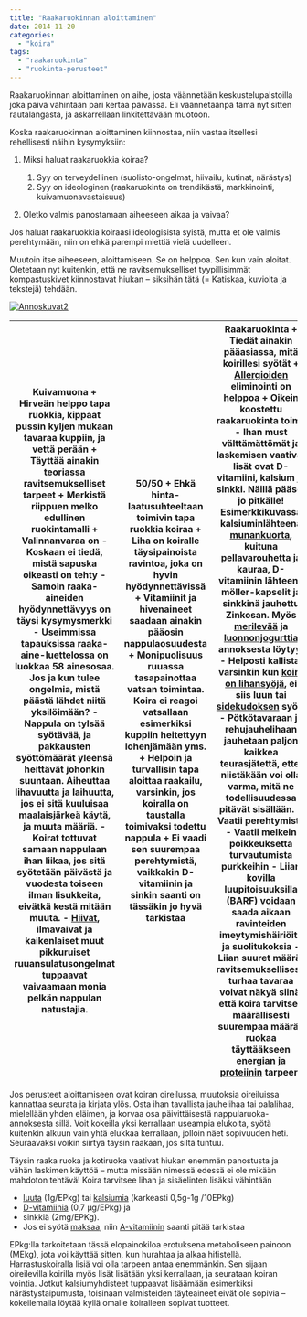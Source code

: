 ```yaml
---
title: "Raakaruokinnan aloittaminen"
date: 2014-11-20
categories: 
  - "koira"
tags: 
  - "raakaruokinta"
  - "ruokinta-perusteet"
---
```


Raakaruokinnan aloittaminen on aihe, josta väännetään keskustelupalstoilla joka päivä vähintään pari kertaa päivässä. Eli väännetäänpä tämä nyt sitten rautalangasta, ja askarrellaan linkitettävään muotoon.<!--more-->

Koska raakaruokinnan aloittaminen kiinnostaa, niin vastaa itsellesi rehellisesti näihin kysymyksiin:

1. Miksi haluat raakaruokkia koiraa?
    
    1. Syy on terveydellinen (suolisto-ongelmat, hiivailu, kutinat, närästys)
    2. Syy on ideologinen (raakaruokinta on trendikästä, markkinointi, kuivamuonavastaisuus)
2. Oletko valmis panostamaan aiheeseen aikaa ja vaivaa?

Jos haluat raakaruokkia koiraasi ideologisista syistä, mutta et ole valmis perehtymään, niin on ehkä parempi miettiä vielä uudelleen.

Muutoin itse aiheeseen, aloittamiseen. Se on helppoa. Sen kun vain aloitat. Oletetaan nyt kuitenkin, että ne ravitsemukselliset tyypillisimmät kompastuskivet kiinnostavat hiukan – siksihän tätä (= Katiskaa, kuvioita ja tekstejä) tehdään.

[![Annoskuvat2](images/Annoskuvat2.jpg)](https://www.katiska.eu/wp-content/uploads/2014/11/Annoskuvat2.jpg)

| Kuivamuona   \+ Hirveän helppo tapa ruokkia, kippaat pussin kyljen mukaan tavaraa kuppiin, ja vettä perään   \+ Täyttää ainakin teoriassa ravitsemukselliset tarpeet   \+ Merkistä riippuen melko edullinen ruokintamalli   \+ Valinnanvaraa on   \- Koskaan ei tiedä, mistä sapuska oikeasti on tehty   \-Samoin raaka-aineiden hyödynnettävyys on täysi kysymysmerkki   \- Useimmissa tapauksissa raaka-aine-luettelossa on luokkaa 58 ainesosaa. Jos ja kun tulee ongelmia, mistä päästä lähdet niitä yksilöimään?   \-Nappula on tylsää syötävää, ja pakkausten syöttömäärät yleensä heittävät johonkin suuntaan. Aiheuttaa lihavuutta ja laihuutta, jos ei sitä kuuluisaa maalaisjärkeä käytä, ja muuta määriä.   \- Koirat tottuvat samaan nappulaan ihan liikaa, jos sitä syötetään päivästä ja vuodesta toiseen ilman lisukkeita, eivätkä kestä mitään muuta.   \- [Hiivat](https://www.katiska.eu/terveys/allergia-iho-hiiva-terveys/hiivatulehdus/ "Hiivatulehdus"), ilmavaivat ja kaikenlaiset muut pikkuruiset ruuansulatusongelmat tuppaavat vaivaamaan monia pelkän nappulan natustajia. | 50/50   \+ Ehkä hinta-laatusuhteeltaan toimivin tapa ruokkia koiraa   \+ Liha on koiralle täysipainoista ravintoa, joka on hyvin hyödynnettävissä   \+ Vitamiinit ja hivenaineet saadaan ainakin pääosin nappulaosuudesta   \+ Monipuolisuus ruuassa tasapainottaa vatsan toimintaa. Koira ei reagoi vatsallaan esimerkiksi kuppiin heitettyyn lohenjämään yms.   \+ Helpoin ja turvallisin tapa aloittaa raakailu, varsinkin, jos koiralla on taustalla toimivaksi todettu nappula   \+ Ei vaadi sen suurempaa perehtymistä, vaikkakin D-vitamiinin ja sinkin saanti on tässäkin jo hyvä tarkistaa | Raakaruokinta   \+ Tiedät ainakin pääasiassa, mitä koirillesi syötät   \+ [Allergioiden](https://www.katiska.eu/tieto/koiran-allergia-hiiva-iho/allergia/ "Allergia") eliminointi on helppoa   \+ Oikein koostettu raakaruokinta toimii   \- Ihan must välttämättömät ja laskemisen vaativat lisät ovat D-vitamiini, kalsium ja sinkki. Näillä pääset jo pitkälle! Esimerkkikuvassa kalsiuminlähteenä [munankuorta](https://www.katiska.eu/tieto/koira-raakaruokinta-raaka-aineet/kananmuna/ "Kananmuna"), kuituna [pellavarouhetta](https://www.katiska.eu/tieto/koira-tarve-yleinen/kuitu-lihasta/ "Kuitu") ja kauraa, D-vitamiinin lähteenä möller-kapselit ja sinkkinä jauhettu Zinkosan. Myös [merilevää](https://www.katiska.eu/tieto/koira-hampaat/merileva-ja-hammaskivi/ "Merilevä ja hammaskivi") ja [luonnonjogurttia](https://www.katiska.eu/ruokinta/raaka-aineet/vinkki-rasvaa-ja-hapanmaitoa/ "Vinkki: Rasvaa ja hapanmaitoa") annoksesta löytyy.   \- Helposti kallista, varsinkin kun [koira on lihansyöjä](https://www.katiska.eu/tieto/koira-syominen-yleinen/koira-on-lihansyoja/ "Koira on lihansyöjä"), ei siis luun tai [sidekudoksen](https://www.katiska.eu/tieto/koira-raakaruokinta-raaka-aineet/sidekudos-kollageeni-ja-gelatiini/ "Sidekudos, kollageeni ja gelatiini") syöjä   \- Pötkötavaraan ja rehujauhelihaan jauhetaan paljon kaikkea teurasjätettä, ettei niistäkään voi olla varma, mitä ne todellisuudessa pitävät sisällään.   \- Vaatii perehtymistä   \- Vaatii melkein poikkeuksetta turvautumista purkkeihin   \- Liian kovilla luupitoisuuksilla (BARF) voidaan saada aikaan ravinteiden imeytymishäiriöitä ja suolitukoksia   \- Liian suuret määrät ravitsemuksellisesti turhaa tavaraa voivat näkyä siinä, että koira tarvitsee määrällisesti suurempaa määrää ruokaa täyttääkseen [energian](https://www.katiska.eu/ruokinta/yleista/energian-tarve/ "Energian tarve") ja [proteiinin](https://www.katiska.eu/tieto/proteiinit/proteiini-ruokinnassa/ "Proteiini ruokinnassa") tarpeen. |
| --- | --- | --- |

Jos perusteet aloittamiseen ovat koiran oireilussa, muutoksia oireiluissa kannattaa seurata ja kirjata ylös. Osta ihan tavallista jauhelihaa tai palalihaa, mielellään yhden eläimen, ja korvaa osa päivittäisestä nappularuoka-annoksesta sillä. Voit kokeilla yksi kerrallaan useampia elukoita, syötä kuitenkin alkuun vain yhtä elukkaa kerrallaan, jolloin näet sopivuuden heti. Seuraavaksi voikin siirtyä täysin raakaan, jos siltä tuntuu.

Täysin raaka ruoka ja kotiruoka vaativat hiukan enemmän panostusta ja vähän laskimen käyttöä – mutta missään nimessä edessä ei ole mikään mahdoton tehtävä! Koira tarvitsee lihan ja sisäelinten lisäksi vähintään

- [luuta](https://www.katiska.eu/ruokinta/raaka-aineet/luu-kaaviona/ "Luu kaaviona") (1g/EPkg) tai [kalsiumia](https://www.katiska.eu/tieto/kalsium/kalsium/ "Kalsium") (karkeasti 0,5g-1g /10EPkg)
- [D-vitamiinia](https://www.katiska.eu/tieto/d-vitamiini/d-vitamiini/ "D-vitamiini") (0,7 µg/EPkg) ja
- sinkkiä (2mg/EPKg).
- Jos ei syötä [maksaa](https://www.katiska.eu/tieto/koira-raakaruokinta-raaka-aineet/maksa/ "Maksa"), niin [A-vitamiinin](https://www.katiska.eu/tieto/a-vitamiini/a-vitamiini/ "A-vitamiini") saanti pitää tarkistaa

EPkg:lla tarkoitetaan tässä elopainokiloa erotuksena metaboliseen painoon (MEkg), jota voi käyttää sitten, kun hurahtaa ja alkaa hifistellä. Harrastuskoiralla lisiä voi olla tarpeen antaa enemmänkin. Sen sijaan oireilevilla koirilla myös lisät lisätään yksi kerrallaan, ja seurataan koiran vointia. Jotkut kalsiumyhdisteet tuppaavat lisäämään esimerkiksi närästystaipumusta, toisinaan valmisteiden täyteaineet eivät ole sopivia – kokeilemalla löytää kyllä omalle koiralleen sopivat tuotteet.
